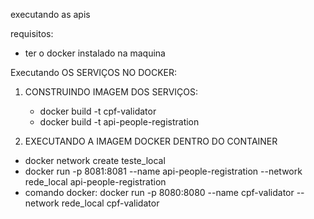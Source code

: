 executando as apis

requisitos:
 - ter o docker instalado na maquina
 
Executando OS SERVIÇOS NO DOCKER:

1. CONSTRUINDO IMAGEM DOS SERVIÇOS:

	- docker build -t cpf-validator
	- docker build -t api-people-registration

2. EXECUTANDO A IMAGEM DOCKER DENTRO DO CONTAINER

  - docker network create teste_local
  - docker run -p 8081:8081 --name api-people-registration --network rede_local api-people-registration
  - comando docker: docker run -p 8080:8080 --name cpf-validator --network rede_local cpf-validator
